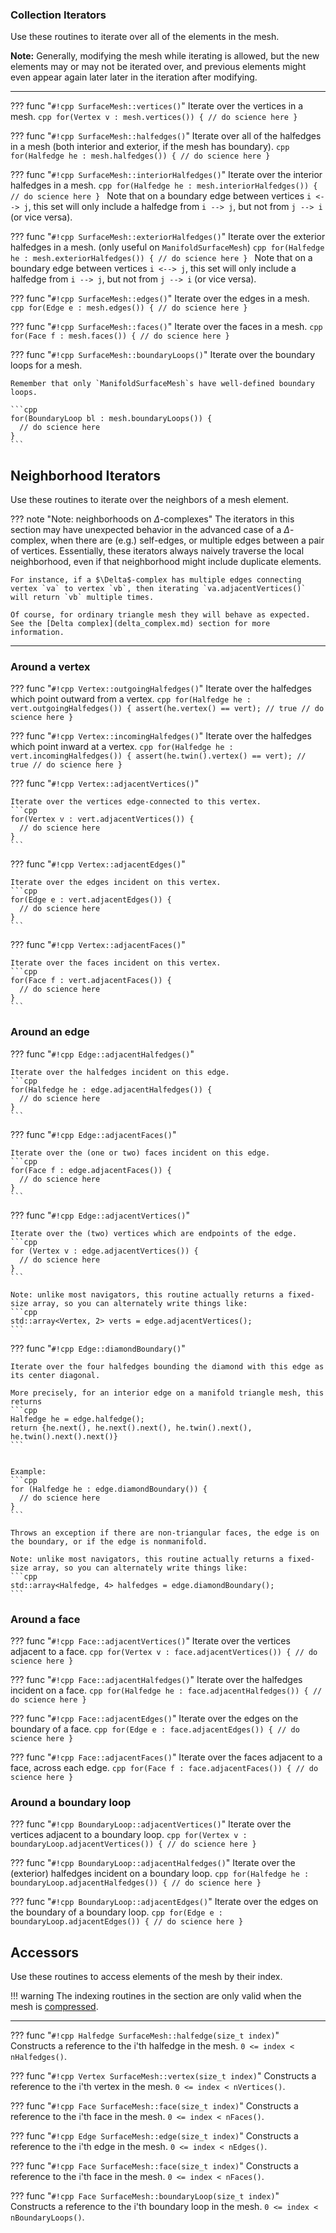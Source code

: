 ### Collection Iterators 

Use these routines to iterate over all of the elements in the mesh.

**Note:** Generally, modifying the mesh while iterating is allowed, but the new elements may or may not be iterated over, and previous elements might even appear again later later in the iteration after modifying.

---

??? func "`#!cpp SurfaceMesh::vertices()`"
    Iterate over the vertices in a mesh.
    ```cpp
    for(Vertex v : mesh.vertices()) {
      // do science here
    }
    ```

??? func "`#!cpp SurfaceMesh::halfedges()`"
    Iterate over all of the halfedges in a mesh (both interior and exterior, if the mesh has boundary).
    ```cpp
    for(Halfedge he : mesh.halfedges()) {
      // do science here
    }
    ```

??? func "`#!cpp SurfaceMesh::interiorHalfedges()`"
    Iterate over the interior halfedges in a mesh.
    ```cpp
    for(Halfedge he : mesh.interiorHalfedges()) {
      // do science here
    }
    ```
    Note that on a boundary edge between vertices `i <--> j`, this set will only include a halfedge from `i --> j`, but not from `j --> i` (or vice versa).

??? func "`#!cpp SurfaceMesh::exteriorHalfedges()`"
    Iterate over the exterior halfedges in a mesh. (only useful on `ManifoldSurfaceMesh`)
    ```cpp
    for(Halfedge he : mesh.exteriorHalfedges()) {
      // do science here
    }
    ```
    Note that on a boundary edge between vertices `i <--> j`, this set will only include a halfedge from `i --> j`, but not from `j --> i` (or vice versa).

??? func "`#!cpp SurfaceMesh::edges()`"
    Iterate over the edges in a mesh.
    ```cpp
    for(Edge e : mesh.edges()) {
      // do science here
    }
    ```

??? func "`#!cpp SurfaceMesh::faces()`"
    Iterate over the faces in a mesh.
    ```cpp
    for(Face f : mesh.faces()) {
      // do science here
    }
    ```

??? func "`#!cpp SurfaceMesh::boundaryLoops()`"
    Iterate over the boundary loops for a mesh.

    Remember that only `ManifoldSurfaceMesh`s have well-defined boundary loops.

    ```cpp
    for(BoundaryLoop bl : mesh.boundaryLoops()) {
      // do science here
    }
    ```


## Neighborhood Iterators 

Use these routines to iterate over the neighbors of a mesh element.


??? note "Note: neighborhoods on $\Delta$-complexes"
    The iterators in this section may have unexpected behavior in the advanced case of a $\Delta$-complex, when there are (e.g.) self-edges, or multiple edges between a pair of vertices. Essentially, these iterators always naively traverse the local neighborhood, even if that neighborhood might include duplicate elements. 
    
    For instance, if a $\Delta$-complex has multiple edges connecting vertex `va` to vertex `vb`, then iterating `va.adjacentVertices()` will return `vb` multiple times.
    
    Of course, for ordinary triangle mesh they will behave as expected. See the [Delta complex](delta_complex.md) section for more information.

---

### Around a vertex

??? func "`#!cpp Vertex::outgoingHalfedges()`"
    Iterate over the halfedges which point outward from a vertex.
    ```cpp
    for(Halfedge he : vert.outgoingHalfedges()) {
      assert(he.vertex() == vert); // true
      // do science here
    }
    ```

??? func "`#!cpp Vertex::incomingHalfedges()`"
    Iterate over the halfedges which point inward at a vertex.
    ```cpp
    for(Halfedge he : vert.incomingHalfedges()) {
      assert(he.twin().vertex() == vert); // true
      // do science here
    }
    ```

??? func "`#!cpp Vertex::adjacentVertices()`"

    Iterate over the vertices edge-connected to this vertex.
    ```cpp
    for(Vertex v : vert.adjacentVertices()) {
      // do science here
    }
    ```

??? func "`#!cpp Vertex::adjacentEdges()`"

    Iterate over the edges incident on this vertex.
    ```cpp
    for(Edge e : vert.adjacentEdges()) {
      // do science here
    }
    ```

??? func "`#!cpp Vertex::adjacentFaces()`"

    Iterate over the faces incident on this vertex.
    ```cpp
    for(Face f : vert.adjacentFaces()) {
      // do science here
    }
    ```

### Around an edge

??? func "`#!cpp Edge::adjacentHalfedges()`"

    Iterate over the halfedges incident on this edge.
    ```cpp
    for(Halfedge he : edge.adjacentHalfedges()) {
      // do science here
    }
    ```

??? func "`#!cpp Edge::adjacentFaces()`"

    Iterate over the (one or two) faces incident on this edge.
    ```cpp
    for(Face f : edge.adjacentFaces()) {
      // do science here
    }
    ```


??? func "`#!cpp Edge::adjacentVertices()`"

    Iterate over the (two) vertices which are endpoints of the edge.
    ```cpp
    for (Vertex v : edge.adjacentVertices()) {
      // do science here
    }
    ```

    Note: unlike most navigators, this routine actually returns a fixed-size array, so you can alternately write things like:
    ```cpp 
    std::array<Vertex, 2> verts = edge.adjacentVertices();
    ```


??? func "`#!cpp Edge::diamondBoundary()`"

    Iterate over the four halfedges bounding the diamond with this edge as its center diagonal.

    More precisely, for an interior edge on a manifold triangle mesh, this returns
    ```cpp
    Halfedge he = edge.halfedge();
    return {he.next(), he.next().next(), he.twin().next(), he.twin().next().next()}
    ```


    Example:
    ```cpp
    for (Halfedge he : edge.diamondBoundary()) {
      // do science here
    }
    ```

    Throws an exception if there are non-triangular faces, the edge is on the boundary, or if the edge is nonmanifold.

    Note: unlike most navigators, this routine actually returns a fixed-size array, so you can alternately write things like:
    ```cpp 
    std::array<Halfedge, 4> halfedges = edge.diamondBoundary();
    ```


### Around a face

??? func "`#!cpp Face::adjacentVertices()`"
    Iterate over the vertices adjacent to a face.
    ```cpp
    for(Vertex v : face.adjacentVertices()) {
      // do science here
    }
    ```

??? func "`#!cpp Face::adjacentHalfedges()`"
    Iterate over the halfedges incident on a face.
    ```cpp
    for(Halfedge he : face.adjacentHalfedges()) {
      // do science here
    }
    ```

??? func "`#!cpp Face::adjacentEdges()`"
    Iterate over the edges on the boundary of a face.
    ```cpp
    for(Edge e : face.adjacentEdges()) {
      // do science here
    }
    ```

??? func "`#!cpp Face::adjacentFaces()`"
    Iterate over the faces adjacent to a face, across each edge.
    ```cpp
    for(Face f : face.adjacentFaces()) {
      // do science here
    }
    ```


### Around a boundary loop

??? func "`#!cpp BoundaryLoop::adjacentVertices()`"
    Iterate over the vertices adjacent to a boundary loop.
    ```cpp
    for(Vertex v : boundaryLoop.adjacentVertices()) {
      // do science here
    }
    ```

??? func "`#!cpp BoundaryLoop::adjacentHalfedges()`"
    Iterate over the (exterior) halfedges incident on a boundary loop.
    ```cpp
    for(Halfedge he : boundaryLoop.adjacentHalfedges()) {
      // do science here
    }
    ```

??? func "`#!cpp BoundaryLoop::adjacentEdges()`"
    Iterate over the edges on the boundary of a boundary loop.
    ```cpp
    for(Edge e : boundaryLoop.adjacentEdges()) {
      // do science here
    }
    ```


## Accessors 

Use these routines to access elements of the mesh by their index.

!!! warning
    The indexing routines in the section are only valid when the mesh is [compressed](mutation.md#compressed-mode).

---

??? func "`#!cpp Halfedge SurfaceMesh::halfedge(size_t index)`"
    Constructs a reference to the i'th halfedge in the mesh. `0 <= index < nHalfedges()`.
    
??? func "`#!cpp Vertex SurfaceMesh::vertex(size_t index)`"
    Constructs a reference to the i'th vertex in the mesh. `0 <= index < nVertices()`.
    
??? func "`#!cpp Face SurfaceMesh::face(size_t index)`"
    Constructs a reference to the i'th face in the mesh. `0 <= index < nFaces()`.
    
??? func "`#!cpp Edge SurfaceMesh::edge(size_t index)`"
    Constructs a reference to the i'th edge in the mesh. `0 <= index < nEdges()`.
    
??? func "`#!cpp Face SurfaceMesh::face(size_t index)`"
    Constructs a reference to the i'th face in the mesh. `0 <= index < nFaces()`.

??? func "`#!cpp Face SurfaceMesh::boundaryLoop(size_t index)`"
    Constructs a reference to the i'th boundary loop in the mesh. `0 <= index < nBoundaryLoops()`.
